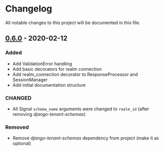 # Changelog

All notable changes to this project will be documented in this file.

## [0.6.0] - 2020-02-12

### Added

- Add ValidationError handling
- Add basic decorators for realm connection
- Add realm_connection decorator to ResponseProcessor and SessionManager
- Add initial documentation structure

### CHANGED

- All Signal `schema_name` arguments were changed to `realm_id` (after removing *django-tenant-schemas*)

### Removed

- Remove *django-tenant-schemas* dependency from project (make it as optional)


[0.6.0]: https://github.com/weltlink/django-quickbooks/compare/0.5...0.6
